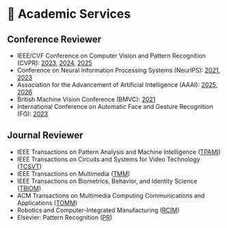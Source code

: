 # 💬 Academic Services

## Conference Reviewer
- IEEE/CVF Conference on Computer Vision and Pattern Recognition (CVPR): <a href="https://cvpr2023.thecvf.com/">2023</a>, <a href="https://cvpr.thecvf.com/Conferences/2024">2024</a>, <a href="https://cvpr.thecvf.com">2025</a>
- Conference on Neural Information Processing Systems (NeurlPS): <a href="https://neurips.cc/Conferences/2021">2021</a>, <a href="https://neurips.cc/Conferences/2023">2023</a> 
- Association for the Advancement of Artificial Intelligence (AAAI): <a href="https://aaai.org/about-aaai/">2025</a>, <a href="https://aaai.org/conference/aaai/aaai-26/">2026</a>
- British Machine Vision Conference (BMVC): <a href="https://neurips.cc/Conferences/2021">2021</a> 
- International Conference on Automatic Face and Gesture Recognition (FG): <a href="https://fg2023.ieee-biometrics.org/">2023</a>  

## Journal Reviewer
- IEEE Transactions on Pattern Analysis and Machine Intelligence (<a href="https://ieeexplore.ieee.org/xpl/RecentIssue.jsp?punumber=34">TPAMI</a>) 
- IEEE Transactions on Circuits and Systems for Video Technology (<a href="https://ieeexplore.ieee.org/xpl/RecentIssue.jsp?punumber=76">TCSVT</a>) 
- IEEE Transactions on Multimedia (<a href="https://ieeexplore.ieee.org/xpl/RecentIssue.jsp?punumber=6046">TMM</a>) 
- IEEE Transactions on Biometrics, Behavior, and Identity Science (<a href="https://ieeexplore.ieee.org/xpl/RecentIssue.jsp?punumber=8423754">TBIOM</a>) 
- ACM Transactions on Multimedia Computing Communications and Applications (<a href="https://dl.acm.org/journal/tomm">TOMM</a>) 
- Robotics and Computer-Integrated Manufacturing (<a href="https://www.sciencedirect.com/journal/robotics-and-computer-integrated-manufacturing">RCIM</a>) 
- Elsevier: Pattern Recognition (<a href="https://www.journals.elsevier.com/pattern-recognition">PR</a>) 
